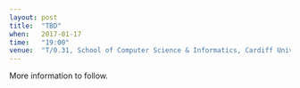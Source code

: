 ```yaml
---
layout: post
title:  "TBD"
when:   2017-01-17
time:   "19:00"
venue:  "T/0.31, School of Computer Science & Informatics, Cardiff University"
---
```


More information to follow.
